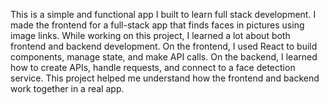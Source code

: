 This is a simple and functional app I built to learn full stack development. I made the frontend for a full-stack app that finds faces in pictures using image links. While working on this project, I learned a lot about both frontend and backend development. On the frontend, I used React to build components, manage state, and make API calls. On the backend, I learned how to create APIs, handle requests, and connect to a face detection service. This project helped me understand how the frontend and backend work together in a real app.
